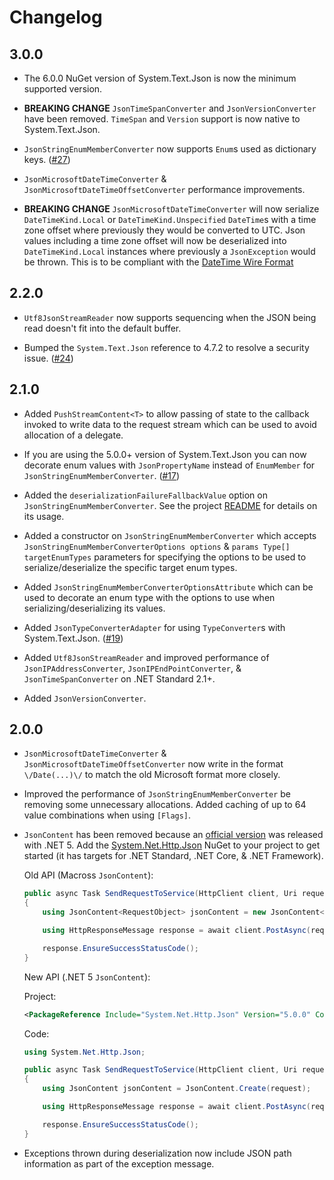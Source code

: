 ﻿# Changelog

## 3.0.0

* The 6.0.0 NuGet version of System.Text.Json is now the minimum supported
  version.

* **BREAKING CHANGE** `JsonTimeSpanConverter` and `JsonVersionConverter` have
  been removed. `TimeSpan` and `Version` support is now native to
  System.Text.Json.

* `JsonStringEnumMemberConverter` now supports `Enum`s used as dictionary keys.
  ([#27](https://github.com/Macross-Software/core/issues/27))

* `JsonMicrosoftDateTimeConverter` & `JsonMicrosoftDateTimeOffsetConverter`
  performance improvements.

* **BREAKING CHANGE** `JsonMicrosoftDateTimeConverter` will now serialize
  `DateTimeKind.Local` or `DateTimeKind.Unspecified` `DateTime`s with a time
  zone offset where previously they would be converted to UTC. Json values
  including a time zone offset will now be deserialized into
  `DateTimeKind.Local` instances where previously a `JsonException` would be
  thrown. This is to be compliant with the [DateTime Wire
  Format](https://docs.microsoft.com/en-us/dotnet/framework/wcf/feature-details/stand-alone-json-serialization#datetime-wire-format)

## 2.2.0

* `Utf8JsonStreamReader` now supports sequencing when the JSON being read
  doesn't fit into the default buffer.

* Bumped the `System.Text.Json` reference to 4.7.2 to resolve a security issue.
  ([#24](https://github.com/Macross-Software/core/pull/24))

## 2.1.0

* Added `PushStreamContent<T>` to allow passing of state to the callback invoked
  to write data to the request stream which can be used to avoid allocation of a
  delegate.

* If you are using the 5.0.0+ version of System.Text.Json you can now decorate
  enum values with `JsonPropertyName` instead of `EnumMember` for
  `JsonStringEnumMemberConverter`.
  ([#17](https://github.com/Macross-Software/core/pull/17)) 

* Added the `deserializationFailureFallbackValue` option on
  `JsonStringEnumMemberConverter`. See the project [README](./README.md) for
  details on its usage.

* Added a constructor on `JsonStringEnumMemberConverter` which accepts
  `JsonStringEnumMemberConverterOptions options` & `params Type[]
  targetEnumTypes` parameters for specifying the options to be used to
  serialize/deserialize the specific target enum types.

* Added `JsonStringEnumMemberConverterOptionsAttribute` which can be used to
  decorate an enum type with the options to use when serializing/deserializing
  its values.

* Added `JsonTypeConverterAdapter` for using `TypeConverter`s with
  System.Text.Json. ([#19](https://github.com/Macross-Software/core/pull/19)) 

* Added `Utf8JsonStreamReader` and improved performance of
  `JsonIPAddressConverter`, `JsonIPEndPointConverter`, &
  `JsonTimeSpanConverter` on .NET Standard 2.1+.

* Added `JsonVersionConverter`.

## 2.0.0

* `JsonMicrosoftDateTimeConverter` & `JsonMicrosoftDateTimeOffsetConverter` now
  write in the format `\/Date(...)\/` to match the old Microsoft format more
  closely.

* Improved the performance of `JsonStringEnumMemberConverter` be removing some
  unnecessary allocations. Added caching of up to 64 value combinations when
  using `[Flags]`.

* `JsonContent` has been removed because an [official
  version](https://docs.microsoft.com/en-us/dotnet/api/system.net.http.json.jsoncontent?view=net-5.0)
  was released with .NET 5. Add the
  [System.Net.Http.Json](https://www.nuget.org/packages/System.Net.Http.Json/)
  NuGet to your project to get started (it has targets for .NET Standard, .NET
  Core, & .NET Framework).

    Old API (Macross `JsonContent`):
    ```csharp
    public async Task SendRequestToService(HttpClient client, Uri requestUri, RequestObject request)
    {
        using JsonContent<RequestObject> jsonContent = new JsonContent<RequestObject>(request);

        using HttpResponseMessage response = await client.PostAsync(requestUri, jsonContent).ConfigureAwait(false);

        response.EnsureSuccessStatusCode();
    }
    ```

    New API (.NET 5 `JsonContent`):

    Project:
    ```xml
    <PackageReference Include="System.Net.Http.Json" Version="5.0.0" Condition="'$(TargetFramework)' != 'net5.0'" />
    ```

    Code:
    ```csharp
    using System.Net.Http.Json;

    public async Task SendRequestToService(HttpClient client, Uri requestUri, RequestObject request)
    {
        using JsonContent jsonContent = JsonContent.Create(request);

        using HttpResponseMessage response = await client.PostAsync(requestUri, jsonContent).ConfigureAwait(false);

        response.EnsureSuccessStatusCode();
    }
    ```

* Exceptions thrown during deserialization now include JSON path information as
  part of the exception message.